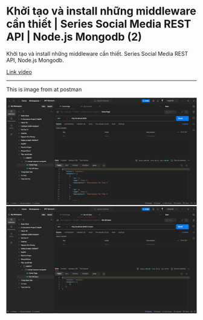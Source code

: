 # Khởi tạo và install những middleware cần thiết | Series Social Media REST API | Node.js Mongodb (2)

Khởi tạo và install những middleware cần thiết.
Series Social Media REST API, Node.js Mongodb.

[Link video](https://s.net.vn/wUTL)

---

This is image from at postman

![Home Page](image.png)
![Get All Users](image-1.png)
